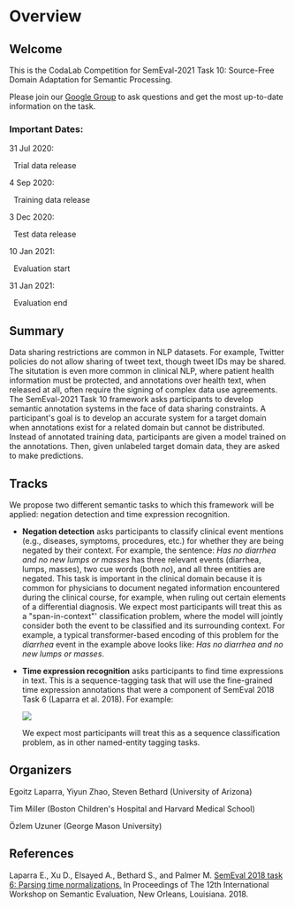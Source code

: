 # Overview

## Welcome

This is the CodaLab Competition for SemEval-2021 Task 10: Source-Free Domain Adaptation for Semantic Processing.

Please join our [Google Group](https://groups.google.com/forum/#!forum/source-free-domain-adaptation-participants/) to ask questions and get the most up-to-date information on the task.

### Important Dates:

31 Jul 2020:

  Trial data release

4 Sep 2020:

  Training data release

3 Dec 2020:

  Test data release

10 Jan 2021:

  Evaluation start

31 Jan 2021:

  Evaluation end

## Summary

Data sharing restrictions are common in NLP datasets. For example, Twitter policies do not allow sharing of tweet text, though tweet IDs may be shared. The situtation is even more common in clinical NLP, where patient health information must be protected, and annotations over health text, when released at all, often require the signing of complex data use agreements. The SemEval-2021 Task 10 framework asks participants to develop semantic annotation systems in the face of data sharing constraints. A participant's goal is to develop an accurate system for a target domain when annotations exist for a related domain but cannot be distributed. Instead of annotated training data, participants are given a model trained on the annotations. Then, given unlabeled target domain data, they are asked to make predictions.

## Tracks

We propose two different semantic tasks to which this framework will be applied: negation detection and time expression recognition.

*   **Negation detection** asks participants to classify clinical event mentions (e.g., diseases, symptoms, procedures, etc.) for whether they are being negated by their context. For example, the sentence: _Has no diarrhea and no new lumps or masses_ has three relevant events (diarrhea, lumps, masses), two cue words (both _no_), and all three entities are negated. This task is important in the clinical domain because it is common for physicians to document negated information encountered during the clinical course, for example, when ruling out certain elements of a differential diagnosis. We expect most participants will treat this as a "span-in-context"' classification problem, where the model will jointly consider both the event to be classified and its surrounding context. For example, a typical transformer-based encoding of this problem for the _diarrhea_ event in the example above looks like: _Has no <e>diarrhea</e> and no new lumps or masses_.
*   **Time expression recognition** asks participants to find time expressions in text. This is a sequence-tagging task that will use the fine-grained time expression annotations that were a component of SemEval 2018 Task 6 (Laparra et al. 2018). For example:  
      
    ![](https://i.ibb.co/tbmjZkh/time-example.png)  
      
    We expect most participants will treat this as a sequence classification problem, as in other named-entity tagging tasks.

## Organizers

Egoitz Laparra, Yiyun Zhao, Steven Bethard (University of Arizona)

Tim Miller (Boston Children's Hospital and Harvard Medical School)

Özlem Uzuner (George Mason University)

## References

Laparra E., Xu D., Elsayed A., Bethard S., and Palmer M. [SemEval 2018 task 6: Parsing time normalizations.](https://www.aclweb.org/anthology/S18-1011.pdf) In Proceedings of The 12th International Workshop on Semantic Evaluation, New Orleans, Louisiana. 2018.